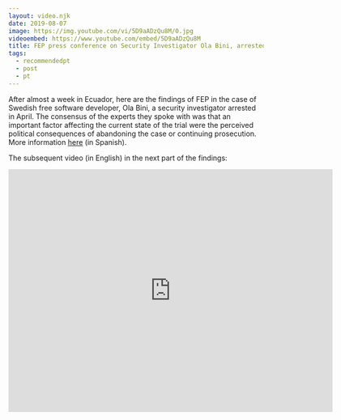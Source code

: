 ```yaml
---
layout: video.njk
date: 2019-08-07
image: https://img.youtube.com/vi/5D9aADzQu8M/0.jpg
videoembed: https://www.youtube.com/embed/5D9aADzQu8M
title: FEP press conference on Security Investigator Ola Bini, arrested since April
tags:
  - recommendedpt
  - post
  - pt
---
```


After almost a week in Ecuador, here are the findings of FEP in the case of
Swedish free software developer, Ola Bini, a security investigator arrested in
April. The consensus of the experts they spoke with was that an important factor
affecting the current state of the trial were the perceived political
consequences of abandoning the case or continuing prosecution. More information [here](https://www.eff.org/es/deeplinks/2019/08/ecuador-political-actors-must-step-away-ola-binis-case) (in Spanish).

The subsequent video (in English) in the next part of the findings:

<center><iframe src="https://archive.org/embed/englisheff" width="640" height="480" frameborder="0" webkitallowfullscreen="true" mozallowfullscreen="true" allowfullscreen></iframe></center>
